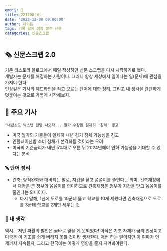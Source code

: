 ```yaml
---
emoji: 📰
title: 221208(목)
date: '2022-12-08 09:00:00'
author: 제이든
tags: 기록 일지 성장 발전 신문
categories: 신문스크랩
---
```


## 🗞️ 신문스크랩 2.0

기존 티스토리 블로그에서 매일 작성하던 신문 스크랩을 다시 시작하기로 했다.<br/>
개발자는 문제를 해결하는 사람이다. 그러니 항상 세상에서 일어나는 일(문제)에 관심을 가져야 한다.<br/>
인상깊은 기사의 헤드라인을 적고 모르는 단어에 대한 정리, 그리고 내 생각을 간단하게 덧붙이는 것으로 가볍게 시작해보자.

## 🌻 주요 기사

`"내년초도 빅스텝 전망 나오자... 월가 수장들 일제히 '침체' 경고`

- 미국 월가의 가물들이 일제히 내년 경기 침체 가능성을 경고
- 인플레이션발 소비 침체가 본격화될 것이라는 우려
- 미국의 기준금리가 내년 5%대로 오른 뒤 2024년에야 인하 가능성을 기대할 수 있다는 분석

### 🔤 단어 정리

- 긴축: 양적완화와 대비되는 말로, 지갑을 닫고 씀씀이를 줄인다는 의미. 긴축재정에서 재정은 곧 정부의 씀씀이를 의미하므로 긴축재정은 정부가 지갑을 닫고 씀씀이를 줄인다는 의미이다.
  - 다시 말해, 1년에 도로를 10군데 뚫고 학교를 10개 세웠다면 긴축재정으로 도로를 3군데 학교를 2개만 세우는 것

### 🤔 내 생각

역시... 저번 파월의 발언은 곧바로 믿을 게 못되었다! 아직은 기조 자체가 금리 인상이고 미국은 이 기조를 쉽게 버리지 못할 것이라 생각한다.
매번 하는 말이지만 이 여파가 언제까지 지속될지, 그리고 한국에는 어떻게 영향을 줄지 지켜봐야한다. 

```toc

```
